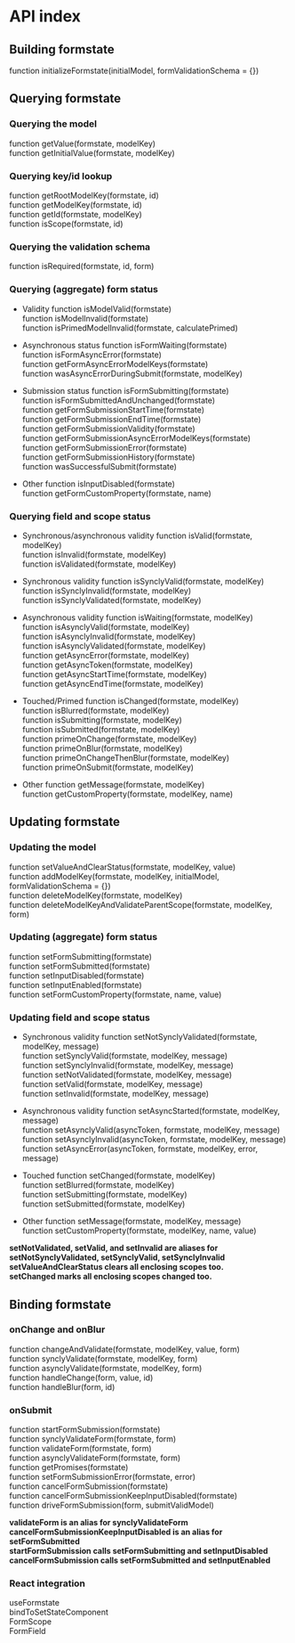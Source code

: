 # API index

## Building formstate

function initializeFormstate(initialModel, formValidationSchema = {})  


## Querying formstate

### Querying the model

function getValue(formstate, modelKey)  
function getInitialValue(formstate, modelKey)  

### Querying key/id lookup

function getRootModelKey(formstate, id)  
function getModelKey(formstate, id)  
function getId(formstate, modelKey)  
function isScope(formstate, id)  

### Querying the validation schema

function isRequired(formstate, id, form)  

### Querying (aggregate) form status

- Validity
function isModelValid(formstate)  
function isModelInvalid(formstate)  
function isPrimedModelInvalid(formstate, calculatePrimed)  

- Asynchronous status
function isFormWaiting(formstate)  
function isFormAsyncError(formstate)  
function getFormAsyncErrorModelKeys(formstate)  
function wasAsyncErrorDuringSubmit(formstate, modelKey)  

- Submission status
function isFormSubmitting(formstate)  
function isFormSubmittedAndUnchanged(formstate)  
function getFormSubmissionStartTime(formstate)  
function getFormSubmissionEndTime(formstate)  
function getFormSubmissionValidity(formstate)  
function getFormSubmissionAsyncErrorModelKeys(formstate)  
function getFormSubmissionError(formstate)  
function getFormSubmissionHistory(formstate)  
function wasSuccessfulSubmit(formstate)  

- Other
function isInputDisabled(formstate)  
function getFormCustomProperty(formstate, name)  

### Querying field and scope status

- Synchronous/asynchronous validity
function isValid(formstate, modelKey)  
function isInvalid(formstate, modelKey)  
function isValidated(formstate, modelKey)  

- Synchronous validity
function isSynclyValid(formstate, modelKey)  
function isSynclyInvalid(formstate, modelKey)  
function isSynclyValidated(formstate, modelKey)  

- Asynchronous validity
function isWaiting(formstate, modelKey)  
function isAsynclyValid(formstate, modelKey)  
function isAsynclyInvalid(formstate, modelKey)  
function isAsynclyValidated(formstate, modelKey)  
function getAsyncError(formstate, modelKey)  
function getAsyncToken(formstate, modelKey)  
function getAsyncStartTime(formstate, modelKey)  
function getAsyncEndTime(formstate, modelKey)  

- Touched/Primed
function isChanged(formstate, modelKey)  
function isBlurred(formstate, modelKey)  
function isSubmitting(formstate, modelKey)  
function isSubmitted(formstate, modelKey)  
function primeOnChange(formstate, modelKey)  
function primeOnBlur(formstate, modelKey)  
function primeOnChangeThenBlur(formstate, modelKey)  
function primeOnSubmit(formstate, modelKey)  

- Other
function getMessage(formstate, modelKey)  
function getCustomProperty(formstate, modelKey, name)  




## Updating formstate

### Updating the model

function setValueAndClearStatus(formstate, modelKey, value)  
function addModelKey(formstate, modelKey, initialModel, formValidationSchema = {})  
function deleteModelKey(formstate, modelKey)  
function deleteModelKeyAndValidateParentScope(formstate, modelKey, form)  

### Updating (aggregate) form status

function setFormSubmitting(formstate)  
function setFormSubmitted(formstate)  
function setInputDisabled(formstate)  
function setInputEnabled(formstate)  
function setFormCustomProperty(formstate, name, value)  

### Updating field and scope status

- Synchronous validity
function setNotSynclyValidated(formstate, modelKey, message)  
function setSynclyValid(formstate, modelKey, message)  
function setSynclyInvalid(formstate, modelKey, message)  
function setNotValidated(formstate, modelKey, message)  
function setValid(formstate, modelKey, message)  
function setInvalid(formstate, modelKey, message)  

- Asynchronous validity
function setAsyncStarted(formstate, modelKey, message)  
function setAsynclyValid(asyncToken, formstate, modelKey, message)  
function setAsynclyInvalid(asyncToken, formstate, modelKey, message)  
function setAsyncError(asyncToken, formstate, modelKey, error, message)  

- Touched
function setChanged(formstate, modelKey)  
function setBlurred(formstate, modelKey)  
function setSubmitting(formstate, modelKey)  
function setSubmitted(formstate, modelKey)  

- Other
function setMessage(formstate, modelKey, message)  
function setCustomProperty(formstate, modelKey, name, value)  

**setNotValidated, setValid, and setInvalid are aliases for setNotSynclyValidated, setSynclyValid, setSynclyInvalid**  
**setValueAndClearStatus clears all enclosing scopes too.**  
**setChanged marks all enclosing scopes changed too.**  


## Binding formstate

### onChange and onBlur

function changeAndValidate(formstate, modelKey, value, form)  
function synclyValidate(formstate, modelKey, form)  
function asynclyValidate(formstate, modelKey, form)  
function handleChange(form, value, id)  
function handleBlur(form, id)  

### onSubmit

function startFormSubmission(formstate)  
function synclyValidateForm(formstate, form)  
function validateForm(formstate, form)  
function asynclyValidateForm(formstate, form)  
function getPromises(formstate)  
function setFormSubmissionError(formstate, error)  
function cancelFormSubmission(formstate)  
function cancelFormSubmissionKeepInputDisabled(formstate)  
function driveFormSubmission(form, submitValidModel)  

**validateForm is an alias for synclyValidateForm**  
**cancelFormSubmissionKeepInputDisabled is an alias for setFormSubmitted**  
**startFormSubmission calls setFormSubmitting and setInputDisabled**  
**cancelFormSubmission calls setFormSubmitted and setInputEnabled**  

### React integration

useFormstate  
bindToSetStateComponent  
FormScope  
FormField  
